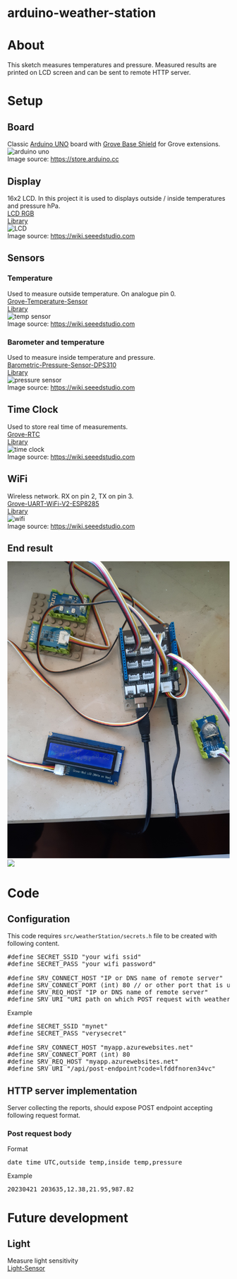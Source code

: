 # arduino-weather-station

# About
This sketch measures temperatures and pressure. Measured results are printed on LCD screen and can be sent to remote HTTP server.

# Setup
## Board
Classic [Arduino UNO](https://store.arduino.cc/products/arduino-uno-rev3) board with [Grove Base Shield](https://www.seeedstudio.com/Base-Shield-V2.html)
for Grove extensions.  
![arduino uno](https://cdn.shopify.com/s/files/1/0438/4735/2471/products/A000066_03.front_1000x750.jpg?v=1629815860)  
Image source: https://store.arduino.cc

## Display
16x2 LCD. In this project it is used to displays outside / inside temperatures and pressure hPa.  
[LCD RGB](https://wiki.seeedstudio.com/Grove-LCD_RGB_Backlight/)  
[Library](https://github.com/Seeed-Studio/Grove_LCD_RGB_Backlight)  
![LCD](https://files.seeedstudio.com/wiki/Grove_LCD_RGB_Backlight/images/intro.jpg)  
Image source: https://wiki.seeedstudio.com

## Sensors
### Temperature
Used to measure outside temperature.  On analogue pin 0.  
[Grove-Temperature-Sensor](https://www.seeedstudio.com/Grove-Temperature-Sensor.html)  
[Library](https://github.com/SeeedDocument/Grove-Temperature_Sensor_V1.2)  
![temp sensor](https://media-cdn.seeedstudio.com/media/catalog/product/cache/bb49d3ec4ee05b6f018e93f896b8a25d/h/t/httpsstatics3.seeedstudio.comseeedfile2017-11bazaar619116_1010200152.jpg)  
Image source: https://wiki.seeedstudio.com

### Barometer and temperature
Used to measure inside temperature and pressure.  
[Barometric-Pressure-Sensor-DPS310](https://wiki.seeedstudio.com/Grove-High-Precision-Barometric-Pressure-Sensor-DPS310/)  
[Library](https://github.com/Infineon/DPS310-Pressure-Sensor)  
![pressure sensor](https://files.seeedstudio.com/wiki/Grove-High-Precision-Barometer-Sensor-DPS310/img/Grove-High-Precision-Barometer-Sensor-DPS310-wiki.jpg)  
Image source: https://wiki.seeedstudio.com

## Time Clock
Used to store real time of measurements.  
[Grove-RTC](https://wiki.seeedstudio.com/Grove-RTC/)  
[Library](https://github.com/Seeed-Studio/RTC_DS1307)  
![time clock](https://files.seeedstudio.com/wiki/Grove-RTC/img/45d.jpg)  
Image source: https://wiki.seeedstudio.com

## WiFi
Wireless network. RX on pin 2, TX on pin 3.  
[Grove-UART-WiFi-V2-ESP8285](https://www.seeedstudio.com/Grove-UART-WiFi-V2-ESP8285.html)  
[Library](https://github.com/bportaluri/WiFiEsp)  
![wifi](https://media-cdn.seeedstudio.com/media/catalog/product/cache/bb49d3ec4ee05b6f018e93f896b8a25d/h/t/httpsstatics3.seeedstudio.comseeedfile2018-06bazaar832918_img_5263a.jpg)  
Image source: https://wiki.seeedstudio.com

## End result
<img src="site/img/all.jpg" width="600"/>
<img src="site/img/lcd.jpg" width="600"/>

# Code
## Configuration
This code requires `src/weatherStation/secrets.h` file to be created with following content.
<pre>
#define SECRET_SSID "your wifi ssid"
#define SECRET_PASS "your wifi password"

#define SRV_CONNECT_HOST "IP or DNS name of remote server"
#define SRV_CONNECT_PORT (int) 80 // or other port that is used
#define SRV_REQ_HOST "IP or DNS name of remote server"
#define SRV_URI "URI path on which POST request with weather report is sent"
</pre>

Example
<pre>
#define SECRET_SSID "mynet"
#define SECRET_PASS "verysecret"

#define SRV_CONNECT_HOST "myapp.azurewebsites.net"
#define SRV_CONNECT_PORT (int) 80
#define SRV_REQ_HOST "myapp.azurewebsites.net"
#define SRV_URI "/api/post-endpoint?code=lfddfnoren34vc"
</pre>

## HTTP server implementation
Server collecting the reports, should expose POST endpoint accepting following request format.
### Post request body
Format
<pre>
date time UTC,outside temp,inside temp,pressure
</pre>
Example
<pre>
20230421 203635,12.38,21.95,987.82
</pre>

# Future development
## Light
Measure light sensitivity  
[Light-Sensor](https://wiki.seeedstudio.com/Grove-Light_Sensor/)
